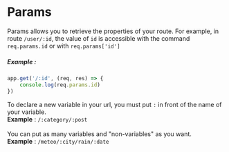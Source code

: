 # Params
Params allows you to retrieve the properties of your route. For example, in route `/user/:id`, the value of `id` is accessible with the command `req.params.id` or with `req.params['id']`

##### Example :
```javascript
app.get('/:id', (req, res) => {
    console.log(req.params.id)
})
```

To declare a new variable in your url, you must put `:` in front of the name of your variable.
<br>
**Example** : `/:category/:post`
<br>
<br>
You can put as many variables and "non-variables" as you want.
<br>
**Example** : `/meteo/:city/rain/:date`